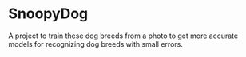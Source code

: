 # SnoopyDog
A project to train these dog breeds from a photo to get more accurate models for recognizing dog breeds with small errors.
